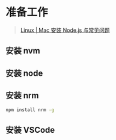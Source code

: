 # 准备工作

> [Linux | Mac 安装 Node.js 与常见问题](https://zyf.im/2017/07/06/install-node-js-in-ubuntu-and-faq/)

## 安装 nvm

## 安装 node

## 安装 nrm

```bash
npm install nrm -g
```

## 安装 VSCode
